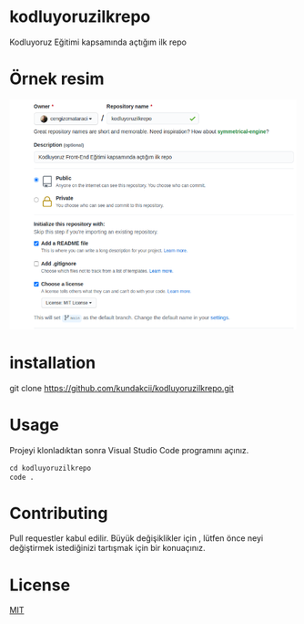 # kodluyoruzilkrepo
Kodluyoruz Eğitimi kapsamında açtığım ilk repo
# Örnek resim
![Ornek resim](https://raw.githubusercontent.com/Kodluyoruz/taskforce/main/git/odev1/figures/github.png)
# installation
git clone https://github.com/kundakcii/kodluyoruzilkrepo.git
# Usage
Projeyi klonladıktan sonra Visual Studio Code programını açınız.

```
cd kodluyoruzilkrepo
code .

```
# Contributing
Pull requestler kabul edilir. Büyük değişiklikler için , lütfen önce neyi değiştirmek istediğinizi tartışmak için bir konuaçınız.

# License
[MIT](https://opensource.org/licenses/MIT)